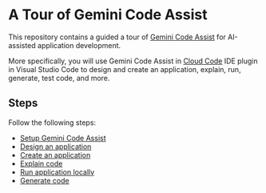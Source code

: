 # A Tour of Gemini Code Assist

This repository contains a guided a tour of [Gemini Code
Assist](https://cloud.google.com/products/gemini/code-assist) for AI-assisted
application development.

More specifically, you will use Gemini Code Assist in [Cloud
Code](https://cloud.google.com/code) IDE plugin in Visual Studio Code to design
and create an application, explain, run, generate, test code, and more.

## Steps

Follow the following steps:

* [Setup Gemini Code Assist](./docs/setup.md)
* [Design an application](./docs/design.md)
* [Create an application](./docs/create.md)
* [Explain code](./docs/explain-code.md)
* [Run application locally](./docs/run-locally.md)
* [Generate code](./docs/generate-code.md)
